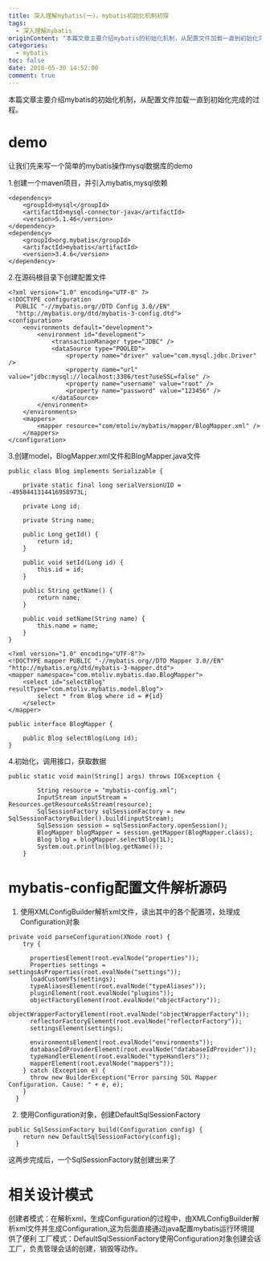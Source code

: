 ```yaml
---
title: 深入理解mybatis(一)，mybatis初始化机制初探
tags:
  - 深入理解mybatis
originContent: "本篇文章主要介绍mybatis的初始化机制，从配置文件加载一直到初始化完成的过程。\n<!-- more -->\n\n# demo\n让我们先来写一个简单的mybatis操作mysql数据库的demo\n\n1.创建一个maven项目，并引入mybatis,mysql依赖\n```\n<dependency>\n    <groupId>mysql</groupId>\n    <artifactId>mysql-connector-java</artifactId>\n    <version>5.1.46</version>\n</dependency>\n<dependency>\n    <groupId>org.mybatis</groupId>\n    <artifactId>mybatis</artifactId>\n    <version>3.4.6</version>\n</dependency>\n```\n2.在源码根目录下创建配置文件\n```\n<?xml version=\"1.0\" encoding=\"UTF-8\" ?>\n<!DOCTYPE configuration\n  PUBLIC \"-//mybatis.org//DTD Config 3.0//EN\"\n  \"http://mybatis.org/dtd/mybatis-3-config.dtd\">\n<configuration>\n\t<environments default=\"development\">\n\t\t<environment id=\"development\">\n\t\t\t<transactionManager type=\"JDBC\" />\n\t\t\t<dataSource type=\"POOLED\">\n\t\t\t\t<property name=\"driver\" value=\"com.mysql.jdbc.Driver\" />\n\t\t\t\t<property name=\"url\" value=\"jdbc:mysql://localhost:3306/test?useSSL=false\" />\n\t\t\t\t<property name=\"username\" value=\"root\" />\n\t\t\t\t<property name=\"password\" value=\"123456\" />\n\t\t\t</dataSource>\n\t\t</environment>\n\t</environments>\n\t<mappers>\n\t\t<mapper resource=\"com/mtoliv/mybatis/mapper/BlogMapper.xml\" />\n\t</mappers>\n</configuration>\n```\n3.创建model，BlogMapper.xml文件和BlogMapper.java文件\n```\npublic class Blog implements Serializable {\n\n\tprivate static final long serialVersionUID = -4958441314416958973L;\n\n\tprivate Long id;\n\n\tprivate String name;\n\n\tpublic Long getId() {\n\t\treturn id;\n\t}\n\n\tpublic void setId(Long id) {\n\t\tthis.id = id;\n\t}\n\n\tpublic String getName() {\n\t\treturn name;\n\t}\n\n\tpublic void setName(String name) {\n\t\tthis.name = name;\n\t}\n}\n```\n```\n<?xml version=\"1.0\" encoding=\"UTF-8\"?>\n<!DOCTYPE mapper PUBLIC \"-//mybatis.org//DTD Mapper 3.0//EN\" \"http://mybatis.org/dtd/mybatis-3-mapper.dtd\">\n<mapper namespace=\"com.mtoliv.mybatis.dao.BlogMapper\">\n\t<select id=\"selectBlog\" resultType=\"com.mtoliv.mybatis.model.Blog\">\n\t\tselect * from Blog where id = #{id}\n\t</select>\n</mapper>\n```\n```\npublic interface BlogMapper {\n\n\tpublic Blog selectBlog(Long id);\n}\n```\n4.初始化，调用接口，获取数据\n```\npublic static void main(String[] args) throws IOException {\n\n\t\tString resource = \"mybatis-config.xml\";\n\t\tInputStream inputStream = Resources.getResourceAsStream(resource);\n\t\tSqlSessionFactory sqlSessionFactory = new SqlSessionFactoryBuilder().build(inputStream);\n\t\tSqlSession session = sqlSessionFactory.openSession();\n\t\tBlogMapper blogMapper = session.getMapper(BlogMapper.class);\n\t\tBlog blog = blogMapper.selectBlog(1L);\n\t\tSystem.out.println(blog.getName());\n\t}\n```\n# mybatis-config配置文件解析源码\n1. 使用XMLConfigBuilder解析xml文件，读出其中的各个配置项，处理成Configuration对象\n```\nprivate void parseConfiguration(XNode root) {\n    try {\n     \n      propertiesElement(root.evalNode(\"properties\"));\n      Properties settings = settingsAsProperties(root.evalNode(\"settings\"));\n      loadCustomVfs(settings);\n      typeAliasesElement(root.evalNode(\"typeAliases\"));\n      pluginElement(root.evalNode(\"plugins\"));\n      objectFactoryElement(root.evalNode(\"objectFactory\"));\n      objectWrapperFactoryElement(root.evalNode(\"objectWrapperFactory\"));\n      reflectorFactoryElement(root.evalNode(\"reflectorFactory\"));\n      settingsElement(settings);\n      // read it after objectFactory and objectWrapperFactory\n      environmentsElement(root.evalNode(\"environments\"));\n      databaseIdProviderElement(root.evalNode(\"databaseIdProvider\"));\n      typeHandlerElement(root.evalNode(\"typeHandlers\"));\n      mapperElement(root.evalNode(\"mappers\"));\n    } catch (Exception e) {\n      throw new BuilderException(\"Error parsing SQL Mapper Configuration. Cause: \" + e, e);\n    }\n  }\n```\n2. 使用Configuration对象，创建DefaultSqlSessionFactory\n```\npublic SqlSessionFactory build(Configuration config) {\n    return new DefaultSqlSessionFactory(config);\n  }\n```\n这两步完成后，一个SqlSessionFactory就创建出来了\n\n# 相关设计模式\n创建者模式：在解析xml，生成Configuration的过程中，由XMLConfigBuilder解析xml文件并生成Configuration,这为后面直接通过java配置mybatis运行环境提供了便利\n工厂模式：DefaultSqlSessionFactory使用Configuration对象创建会话工厂，负责管理会话的创建，销毁等动作。"
categories:
  - mybatis
toc: false
date: 2018-05-30 14:52:00
comment: true
---
```


本篇文章主要介绍mybatis的初始化机制，从配置文件加载一直到初始化完成的过程。
<!-- more -->

# demo
让我们先来写一个简单的mybatis操作mysql数据库的demo

1.创建一个maven项目，并引入mybatis,mysql依赖
```
<dependency>
    <groupId>mysql</groupId>
    <artifactId>mysql-connector-java</artifactId>
    <version>5.1.46</version>
</dependency>
<dependency>
    <groupId>org.mybatis</groupId>
    <artifactId>mybatis</artifactId>
    <version>3.4.6</version>
</dependency>
```
2.在源码根目录下创建配置文件
```
<?xml version="1.0" encoding="UTF-8" ?>
<!DOCTYPE configuration
  PUBLIC "-//mybatis.org//DTD Config 3.0//EN"
  "http://mybatis.org/dtd/mybatis-3-config.dtd">
<configuration>
	<environments default="development">
		<environment id="development">
			<transactionManager type="JDBC" />
			<dataSource type="POOLED">
				<property name="driver" value="com.mysql.jdbc.Driver" />
				<property name="url" value="jdbc:mysql://localhost:3306/test?useSSL=false" />
				<property name="username" value="root" />
				<property name="password" value="123456" />
			</dataSource>
		</environment>
	</environments>
	<mappers>
		<mapper resource="com/mtoliv/mybatis/mapper/BlogMapper.xml" />
	</mappers>
</configuration>
```
3.创建model，BlogMapper.xml文件和BlogMapper.java文件
```
public class Blog implements Serializable {

	private static final long serialVersionUID = -4958441314416958973L;

	private Long id;

	private String name;

	public Long getId() {
		return id;
	}

	public void setId(Long id) {
		this.id = id;
	}

	public String getName() {
		return name;
	}

	public void setName(String name) {
		this.name = name;
	}
}
```
```
<?xml version="1.0" encoding="UTF-8"?>
<!DOCTYPE mapper PUBLIC "-//mybatis.org//DTD Mapper 3.0//EN" "http://mybatis.org/dtd/mybatis-3-mapper.dtd">
<mapper namespace="com.mtoliv.mybatis.dao.BlogMapper">
	<select id="selectBlog" resultType="com.mtoliv.mybatis.model.Blog">
		select * from Blog where id = #{id}
	</select>
</mapper>
```
```
public interface BlogMapper {

	public Blog selectBlog(Long id);
}
```
4.初始化，调用接口，获取数据
```
public static void main(String[] args) throws IOException {

		String resource = "mybatis-config.xml";
		InputStream inputStream = Resources.getResourceAsStream(resource);
		SqlSessionFactory sqlSessionFactory = new SqlSessionFactoryBuilder().build(inputStream);
		SqlSession session = sqlSessionFactory.openSession();
		BlogMapper blogMapper = session.getMapper(BlogMapper.class);
		Blog blog = blogMapper.selectBlog(1L);
		System.out.println(blog.getName());
	}
```
# mybatis-config配置文件解析源码
1. 使用XMLConfigBuilder解析xml文件，读出其中的各个配置项，处理成Configuration对象
```
private void parseConfiguration(XNode root) {
    try {

      propertiesElement(root.evalNode("properties"));
      Properties settings = settingsAsProperties(root.evalNode("settings"));
      loadCustomVfs(settings);
      typeAliasesElement(root.evalNode("typeAliases"));
      pluginElement(root.evalNode("plugins"));
      objectFactoryElement(root.evalNode("objectFactory"));
      objectWrapperFactoryElement(root.evalNode("objectWrapperFactory"));
      reflectorFactoryElement(root.evalNode("reflectorFactory"));
      settingsElement(settings);

      environmentsElement(root.evalNode("environments"));
      databaseIdProviderElement(root.evalNode("databaseIdProvider"));
      typeHandlerElement(root.evalNode("typeHandlers"));
      mapperElement(root.evalNode("mappers"));
    } catch (Exception e) {
      throw new BuilderException("Error parsing SQL Mapper Configuration. Cause: " + e, e);
    }
  }
```
2. 使用Configuration对象，创建DefaultSqlSessionFactory
```
public SqlSessionFactory build(Configuration config) {
    return new DefaultSqlSessionFactory(config);
  }
```
这两步完成后，一个SqlSessionFactory就创建出来了

# 相关设计模式
创建者模式：在解析xml，生成Configuration的过程中，由XMLConfigBuilder解析xml文件并生成Configuration,这为后面直接通过java配置mybatis运行环境提供了便利
工厂模式：DefaultSqlSessionFactory使用Configuration对象创建会话工厂，负责管理会话的创建，销毁等动作。
